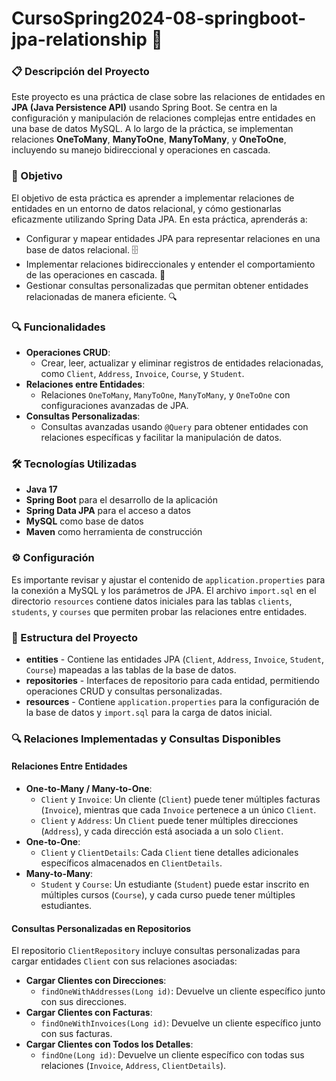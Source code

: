 # CursoSpring2024-08-springboot-jpa-relationship 🧩

### 📋 Descripción del Proyecto
Este proyecto es una práctica de clase sobre las relaciones de entidades en **JPA (Java Persistence API)** usando Spring Boot. Se centra en la configuración y manipulación de relaciones complejas entre entidades en una base de datos MySQL. A lo largo de la práctica, se implementan relaciones **OneToMany**, **ManyToOne**, **ManyToMany**, y **OneToOne**, incluyendo su manejo bidireccional y operaciones en cascada.

### 🎯 Objetivo
El objetivo de esta práctica es aprender a implementar relaciones de entidades en un entorno de datos relacional, y cómo gestionarlas eficazmente utilizando Spring Data JPA. En esta práctica, aprenderás a:

- Configurar y mapear entidades JPA para representar relaciones en una base de datos relacional. 🗄️
- Implementar relaciones bidireccionales y entender el comportamiento de las operaciones en cascada. 🔄
- Gestionar consultas personalizadas que permitan obtener entidades relacionadas de manera eficiente. 🔍

### 🔍 Funcionalidades
- **Operaciones CRUD**:
  - Crear, leer, actualizar y eliminar registros de entidades relacionadas, como `Client`, `Address`, `Invoice`, `Course`, y `Student`.
- **Relaciones entre Entidades**:
  - Relaciones `OneToMany`, `ManyToOne`, `ManyToMany`, y `OneToOne` con configuraciones avanzadas de JPA.
- **Consultas Personalizadas**:
  - Consultas avanzadas usando `@Query` para obtener entidades con relaciones específicas y facilitar la manipulación de datos.

### 🛠️ Tecnologías Utilizadas
- **Java 17**
- **Spring Boot** para el desarrollo de la aplicación
- **Spring Data JPA** para el acceso a datos
- **MySQL** como base de datos
- **Maven** como herramienta de construcción

### ⚙️ Configuración
Es importante revisar y ajustar el contenido de `application.properties` para la conexión a MySQL y los parámetros de JPA. El archivo `import.sql` en el directorio `resources` contiene datos iniciales para las tablas `clients`, `students`, y `courses` que permiten probar las relaciones entre entidades.

### 📂 Estructura del Proyecto
- **entities** - Contiene las entidades JPA (`Client`, `Address`, `Invoice`, `Student`, `Course`) mapeadas a las tablas de la base de datos.
- **repositories** - Interfaces de repositorio para cada entidad, permitiendo operaciones CRUD y consultas personalizadas.
- **resources** - Contiene `application.properties` para la configuración de la base de datos y `import.sql` para la carga de datos inicial.

### 🔍 Relaciones Implementadas y Consultas Disponibles

#### Relaciones Entre Entidades
- **One-to-Many / Many-to-One**:
  - `Client` y `Invoice`: Un cliente (`Client`) puede tener múltiples facturas (`Invoice`), mientras que cada `Invoice` pertenece a un único `Client`.
  - `Client` y `Address`: Un `Client` puede tener múltiples direcciones (`Address`), y cada dirección está asociada a un solo `Client`.
- **One-to-One**:
  - `Client` y `ClientDetails`: Cada `Client` tiene detalles adicionales específicos almacenados en `ClientDetails`.
- **Many-to-Many**:
  - `Student` y `Course`: Un estudiante (`Student`) puede estar inscrito en múltiples cursos (`Course`), y cada curso puede tener múltiples estudiantes.

#### Consultas Personalizadas en Repositorios
El repositorio `ClientRepository` incluye consultas personalizadas para cargar entidades `Client` con sus relaciones asociadas:

- **Cargar Clientes con Direcciones**:
  - `findOneWithAddresses(Long id)`: Devuelve un cliente específico junto con sus direcciones.
- **Cargar Clientes con Facturas**:
  - `findOneWithInvoices(Long id)`: Devuelve un cliente específico junto con sus facturas.
- **Cargar Clientes con Todos los Detalles**:
  - `findOne(Long id)`: Devuelve un cliente específico con todas sus relaciones (`Invoice`, `Address`, `ClientDetails`).

